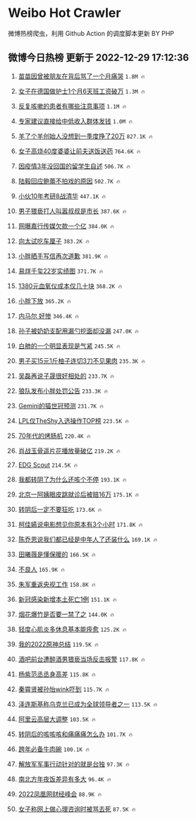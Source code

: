 # Weibo Hot Crawler 



微博热榜爬虫，利用 Github Action 的调度脚本更新 BY PHP 


## 微博今日热榜 更新于 2022-12-29 17:12:36 
1. [苗苗因曾被朋友在背后骂了一个月痛哭](https://s.weibo.com/weibo?q=%23%E8%8B%97%E8%8B%97%E5%9B%A0%E6%9B%BE%E8%A2%AB%E6%9C%8B%E5%8F%8B%E5%9C%A8%E8%83%8C%E5%90%8E%E9%AA%82%E4%BA%86%E4%B8%80%E4%B8%AA%E6%9C%88%E7%97%9B%E5%93%AD%23&t=31&band_rank=1&Refer=top) `1.8M 🔥` 

1. [女子在德国做护士1个月6天班工资破万](https://s.weibo.com/weibo?q=%23%E5%A5%B3%E5%AD%90%E5%9C%A8%E5%BE%B7%E5%9B%BD%E5%81%9A%E6%8A%A4%E5%A3%AB1%E4%B8%AA%E6%9C%886%E5%A4%A9%E7%8F%AD%E5%B7%A5%E8%B5%84%E7%A0%B4%E4%B8%87%23&t=31&band_rank=2&Refer=top) `1.3M 🔥` 

1. [反复咳嗽的患者有哪些注意事项](https://s.weibo.com/weibo?q=%23%E5%8F%8D%E5%A4%8D%E5%92%B3%E5%97%BD%E7%9A%84%E6%82%A3%E8%80%85%E6%9C%89%E5%93%AA%E4%BA%9B%E6%B3%A8%E6%84%8F%E4%BA%8B%E9%A1%B9%23&t=31&band_rank=3&Refer=top) `1.1M 🔥` 

1. [专家建议直接给中低收入群体发钱](https://s.weibo.com/weibo?q=%23%E4%B8%93%E5%AE%B6%E5%BB%BA%E8%AE%AE%E7%9B%B4%E6%8E%A5%E7%BB%99%E4%B8%AD%E4%BD%8E%E6%94%B6%E5%85%A5%E7%BE%A4%E4%BD%93%E5%8F%91%E9%92%B1%23&t=31&band_rank=4&Refer=top) `1.0M 🔥` 

1. [羊了个羊创始人没想到一季度挣了20万](https://s.weibo.com/weibo?q=%23%E7%BE%8A%E4%BA%86%E4%B8%AA%E7%BE%8A%E5%88%9B%E5%A7%8B%E4%BA%BA%E6%B2%A1%E6%83%B3%E5%88%B0%E4%B8%80%E5%AD%A3%E5%BA%A6%E6%8C%A3%E4%BA%8620%E4%B8%87%23&t=31&band_rank=5&Refer=top) `827.1K 🔥` 

1. [女子高烧40度婆婆让前夫送饭送药](https://s.weibo.com/weibo?q=%23%E5%A5%B3%E5%AD%90%E9%AB%98%E7%83%A740%E5%BA%A6%E5%A9%86%E5%A9%86%E8%AE%A9%E5%89%8D%E5%A4%AB%E9%80%81%E9%A5%AD%E9%80%81%E8%8D%AF%23&t=31&band_rank=6&Refer=top) `764.6K 🔥` 

1. [因疫情3年没回国的留学生自述](https://s.weibo.com/weibo?q=%23%E5%9B%A0%E7%96%AB%E6%83%853%E5%B9%B4%E6%B2%A1%E5%9B%9E%E5%9B%BD%E7%9A%84%E7%95%99%E5%AD%A6%E7%94%9F%E8%87%AA%E8%BF%B0%23&t=31&band_rank=7&Refer=top) `506.7K 🔥` 

1. [陆毅回应鲍蕾不拍戏的原因](https://s.weibo.com/weibo?q=%23%E9%99%86%E6%AF%85%E5%9B%9E%E5%BA%94%E9%B2%8D%E8%95%BE%E4%B8%8D%E6%8B%8D%E6%88%8F%E7%9A%84%E5%8E%9F%E5%9B%A0%23&t=31&band_rank=8&Refer=top) `502.7K 🔥` 

1. [小伙10年考研8战清华](https://s.weibo.com/weibo?q=%23%E5%B0%8F%E4%BC%9910%E5%B9%B4%E8%80%83%E7%A0%948%E6%88%98%E6%B8%85%E5%8D%8E%23&t=31&band_rank=9&Refer=top) `447.1K 🔥` 

1. [男子猥亵打人叫嚣叔叔是市长](https://s.weibo.com/weibo?q=%23%E7%94%B7%E5%AD%90%E7%8C%A5%E4%BA%B5%E6%89%93%E4%BA%BA%E5%8F%AB%E5%9A%A3%E5%8F%94%E5%8F%94%E6%98%AF%E5%B8%82%E9%95%BF%23&t=31&band_rank=10&Refer=top) `387.6K 🔥` 

1. [网曝嘉行传媒欠款一个亿](https://s.weibo.com/weibo?q=%23%E7%BD%91%E6%9B%9D%E5%98%89%E8%A1%8C%E4%BC%A0%E5%AA%92%E6%AC%A0%E6%AC%BE%E4%B8%80%E4%B8%AA%E4%BA%BF%23&t=31&band_rank=11&Refer=top) `384.0K 🔥` 

1. [向太试吃车厘子](https://s.weibo.com/weibo?q=%23%E5%90%91%E5%A4%AA%E8%AF%95%E5%90%83%E8%BD%A6%E5%8E%98%E5%AD%90%23&t=31&band_rank=12&Refer=top) `383.2K 🔥` 

1. [小胖晒手写信再次道歉](https://s.weibo.com/weibo?q=%23%E5%B0%8F%E8%83%96%E6%99%92%E6%89%8B%E5%86%99%E4%BF%A1%E5%86%8D%E6%AC%A1%E9%81%93%E6%AD%89%23&t=31&band_rank=13&Refer=top) `381.9K 🔥` 

1. [易烊千玺22岁实绩图](https://s.weibo.com/weibo?q=%23%E6%98%93%E7%83%8A%E5%8D%83%E7%8E%BA22%E5%B2%81%E5%AE%9E%E7%BB%A9%E5%9B%BE%23&t=31&band_rank=14&Refer=top) `371.7K 🔥` 

1. [1380元血氧仪成本仅几十块](https://s.weibo.com/weibo?q=%231380%E5%85%83%E8%A1%80%E6%B0%A7%E4%BB%AA%E6%88%90%E6%9C%AC%E4%BB%85%E5%87%A0%E5%8D%81%E5%9D%97%23&t=31&band_rank=15&Refer=top) `368.2K 🔥` 

1. [小胖下放](https://s.weibo.com/weibo?q=%23%E5%B0%8F%E8%83%96%E4%B8%8B%E6%94%BE%23&t=31&band_rank=16&Refer=top) `365.2K 🔥` 

1. [内马尔 好惨](https://s.weibo.com/weibo?q=%E5%86%85%E9%A9%AC%E5%B0%94%20%E5%A5%BD%E6%83%A8&t=31&band_rank=17&Refer=top) `346.4K 🔥` 

1. [孙子被奶奶支配用漏勺挖面却没漏](https://s.weibo.com/weibo?q=%23%E5%AD%99%E5%AD%90%E8%A2%AB%E5%A5%B6%E5%A5%B6%E6%94%AF%E9%85%8D%E7%94%A8%E6%BC%8F%E5%8B%BA%E6%8C%96%E9%9D%A2%E5%8D%B4%E6%B2%A1%E6%BC%8F%23&t=31&band_rank=18&Refer=top) `247.0K 🔥` 

1. [白肺的一个明显表现是气紧](https://s.weibo.com/weibo?q=%23%E7%99%BD%E8%82%BA%E7%9A%84%E4%B8%80%E4%B8%AA%E6%98%8E%E6%98%BE%E8%A1%A8%E7%8E%B0%E6%98%AF%E6%B0%94%E7%B4%A7%23&t=31&band_rank=19&Refer=top) `245.5K 🔥` 

1. [男子买15元1斤柚子连切3刀不见果肉](https://s.weibo.com/weibo?q=%23%E7%94%B7%E5%AD%90%E4%B9%B015%E5%85%831%E6%96%A4%E6%9F%9A%E5%AD%90%E8%BF%9E%E5%88%873%E5%88%80%E4%B8%8D%E8%A7%81%E6%9E%9C%E8%82%89%23&t=31&band_rank=20&Refer=top) `235.3K 🔥` 

1. [吴磊再说子晟很好相处的](https://s.weibo.com/weibo?q=%23%E5%90%B4%E7%A3%8A%E5%86%8D%E8%AF%B4%E5%AD%90%E6%99%9F%E5%BE%88%E5%A5%BD%E7%9B%B8%E5%A4%84%E7%9A%84%23&t=31&band_rank=21&Refer=top) `233.7K 🔥` 

1. [狼队发布小胖处罚公告](https://s.weibo.com/weibo?q=%23%E7%8B%BC%E9%98%9F%E5%8F%91%E5%B8%83%E5%B0%8F%E8%83%96%E5%A4%84%E7%BD%9A%E5%85%AC%E5%91%8A%23&t=31&band_rank=22&Refer=top) `233.3K 🔥` 

1. [Gemini的猫世冠预测](https://s.weibo.com/weibo?q=%23Gemini%E7%9A%84%E7%8C%AB%E4%B8%96%E5%86%A0%E9%A2%84%E6%B5%8B%23&t=31&band_rank=23&Refer=top) `231.7K 🔥` 

1. [LPL仅TheShy入选操作TOP榜](https://s.weibo.com/weibo?q=%23LPL%E4%BB%85TheShy%E5%85%A5%E9%80%89%E6%93%8D%E4%BD%9CTOP%E6%A6%9C%23&t=31&band_rank=24&Refer=top) `223.5K 🔥` 

1. [70年代的烤肠机](https://s.weibo.com/weibo?q=%2370%E5%B9%B4%E4%BB%A3%E7%9A%84%E7%83%A4%E8%82%A0%E6%9C%BA%23&t=31&band_rank=25&Refer=top) `220.4K 🔥` 

1. [肖战玉骨遥片花播放量破亿](https://s.weibo.com/weibo?q=%23%E8%82%96%E6%88%98%E7%8E%89%E9%AA%A8%E9%81%A5%E7%89%87%E8%8A%B1%E6%92%AD%E6%94%BE%E9%87%8F%E7%A0%B4%E4%BA%BF%23&t=31&band_rank=26&Refer=top) `219.2K 🔥` 

1. [EDG Scout](https://s.weibo.com/weibo?q=EDG%20Scout&t=31&band_rank=27&Refer=top) `214.5K 🔥` 

1. [我都转阴了为什么还咳个不停](https://s.weibo.com/weibo?q=%23%E6%88%91%E9%83%BD%E8%BD%AC%E9%98%B4%E4%BA%86%E4%B8%BA%E4%BB%80%E4%B9%88%E8%BF%98%E5%92%B3%E4%B8%AA%E4%B8%8D%E5%81%9C%23&t=31&band_rank=28&Refer=top) `193.1K 🔥` 

1. [北京一阿姨眼皮跳就诊后被赔16万](https://s.weibo.com/weibo?q=%23%E5%8C%97%E4%BA%AC%E4%B8%80%E9%98%BF%E5%A7%A8%E7%9C%BC%E7%9A%AE%E8%B7%B3%E5%B0%B1%E8%AF%8A%E5%90%8E%E8%A2%AB%E8%B5%9416%E4%B8%87%23&t=31&band_rank=29&Refer=top) `175.1K 🔥` 

1. [转阴后一定不要狂吃](https://s.weibo.com/weibo?q=%23%E8%BD%AC%E9%98%B4%E5%90%8E%E4%B8%80%E5%AE%9A%E4%B8%8D%E8%A6%81%E7%8B%82%E5%90%83%23&t=31&band_rank=30&Refer=top) `173.6K 🔥` 

1. [柯佳嬿说电影想见你原本有3个小时](https://s.weibo.com/weibo?q=%23%E6%9F%AF%E4%BD%B3%E5%AC%BF%E8%AF%B4%E7%94%B5%E5%BD%B1%E6%83%B3%E8%A7%81%E4%BD%A0%E5%8E%9F%E6%9C%AC%E6%9C%893%E4%B8%AA%E5%B0%8F%E6%97%B6%23&t=31&band_rank=31&Refer=top) `171.8K 🔥` 

1. [陈乔恩说我们都已经是中年人了还装什么](https://s.weibo.com/weibo?q=%23%E9%99%88%E4%B9%94%E6%81%A9%E8%AF%B4%E6%88%91%E4%BB%AC%E9%83%BD%E5%B7%B2%E7%BB%8F%E6%98%AF%E4%B8%AD%E5%B9%B4%E4%BA%BA%E4%BA%86%E8%BF%98%E8%A3%85%E4%BB%80%E4%B9%88%23&t=31&band_rank=32&Refer=top) `169.1K 🔥` 

1. [田曦薇是懂保暖的](https://s.weibo.com/weibo?q=%23%E7%94%B0%E6%9B%A6%E8%96%87%E6%98%AF%E6%87%82%E4%BF%9D%E6%9A%96%E7%9A%84%23&t=31&band_rank=33&Refer=top) `166.5K 🔥` 

1. [不良人](https://s.weibo.com/weibo?q=%E4%B8%8D%E8%89%AF%E4%BA%BA&t=31&band_rank=34&Refer=top) `165.9K 🔥` 

1. [朱军重返央视工作](https://s.weibo.com/weibo?q=%23%E6%9C%B1%E5%86%9B%E9%87%8D%E8%BF%94%E5%A4%AE%E8%A7%86%E5%B7%A5%E4%BD%9C%23&t=31&band_rank=35&Refer=top) `158.8K 🔥` 

1. [新冠感染新增本土死亡1例](https://s.weibo.com/weibo?q=%23%E6%96%B0%E5%86%A0%E6%84%9F%E6%9F%93%E6%96%B0%E5%A2%9E%E6%9C%AC%E5%9C%9F%E6%AD%BB%E4%BA%A11%E4%BE%8B%23&t=31&band_rank=36&Refer=top) `151.1K 🔥` 

1. [烟花爆竹是否要一禁了之](https://s.weibo.com/weibo?q=%23%E7%83%9F%E8%8A%B1%E7%88%86%E7%AB%B9%E6%98%AF%E5%90%A6%E8%A6%81%E4%B8%80%E7%A6%81%E4%BA%86%E4%B9%8B%23&t=31&band_rank=37&Refer=top) `144.0K 🔥` 

1. [轻度心肌炎多休息基本能痊愈](https://s.weibo.com/weibo?q=%23%E8%BD%BB%E5%BA%A6%E5%BF%83%E8%82%8C%E7%82%8E%E5%A4%9A%E4%BC%91%E6%81%AF%E5%9F%BA%E6%9C%AC%E8%83%BD%E7%97%8A%E6%84%88%23&t=31&band_rank=38&Refer=top) `125.2K 🔥` 

1. [我的2022原神总结](https://s.weibo.com/weibo?q=%23%E6%88%91%E7%9A%842022%E5%8E%9F%E7%A5%9E%E6%80%BB%E7%BB%93%23&t=31&band_rank=39&Refer=top) `119.5K 🔥` 

1. [酒吧前台遭醉酒男猥亵当场反击报警](https://s.weibo.com/weibo?q=%23%E9%85%92%E5%90%A7%E5%89%8D%E5%8F%B0%E9%81%AD%E9%86%89%E9%85%92%E7%94%B7%E7%8C%A5%E4%BA%B5%E5%BD%93%E5%9C%BA%E5%8F%8D%E5%87%BB%E6%8A%A5%E8%AD%A6%23&t=31&band_rank=40&Refer=top) `117.8K 🔥` 

1. [杨紫范丞丞身高差](https://s.weibo.com/weibo?q=%23%E6%9D%A8%E7%B4%AB%E8%8C%83%E4%B8%9E%E4%B8%9E%E8%BA%AB%E9%AB%98%E5%B7%AE%23&t=31&band_rank=41&Refer=top) `115.8K 🔥` 

1. [秦霄贤被孙怡wink吓到](https://s.weibo.com/weibo?q=%23%E7%A7%A6%E9%9C%84%E8%B4%A4%E8%A2%AB%E5%AD%99%E6%80%A1wink%E5%90%93%E5%88%B0%23&t=31&band_rank=42&Refer=top) `115.7K 🔥` 

1. [泽连斯基称乌克兰已成为全球领导者之一](https://s.weibo.com/weibo?q=%23%E6%B3%BD%E8%BF%9E%E6%96%AF%E5%9F%BA%E7%A7%B0%E4%B9%8C%E5%85%8B%E5%85%B0%E5%B7%B2%E6%88%90%E4%B8%BA%E5%85%A8%E7%90%83%E9%A2%86%E5%AF%BC%E8%80%85%E4%B9%8B%E4%B8%80%23&t=31&band_rank=43&Refer=top) `113.5K 🔥` 

1. [阿里云高层大调整](https://s.weibo.com/weibo?q=%23%E9%98%BF%E9%87%8C%E4%BA%91%E9%AB%98%E5%B1%82%E5%A4%A7%E8%B0%83%E6%95%B4%23&t=31&band_rank=44&Refer=top) `103.5K 🔥` 

1. [转阴后的咳咳咳和痛痛痛怎么办](https://s.weibo.com/weibo?q=%23%E8%BD%AC%E9%98%B4%E5%90%8E%E7%9A%84%E5%92%B3%E5%92%B3%E5%92%B3%E5%92%8C%E7%97%9B%E7%97%9B%E7%97%9B%E6%80%8E%E4%B9%88%E5%8A%9E%23&t=31&band_rank=45&Refer=top) `101.7K 🔥` 

1. [跨年必备牛肉碗](https://s.weibo.com/weibo?q=%23%E8%B7%A8%E5%B9%B4%E5%BF%85%E5%A4%87%E7%89%9B%E8%82%89%E7%A2%97%23&t=31&band_rank=46&Refer=top) `100.1K 🔥` 

1. [解放军军事行动针对的就是台独](https://s.weibo.com/weibo?q=%23%E8%A7%A3%E6%94%BE%E5%86%9B%E5%86%9B%E4%BA%8B%E8%A1%8C%E5%8A%A8%E9%92%88%E5%AF%B9%E7%9A%84%E5%B0%B1%E6%98%AF%E5%8F%B0%E7%8B%AC%23&t=31&band_rank=47&Refer=top) `97.3K 🔥` 

1. [南北方年夜饭差异有多大](https://s.weibo.com/weibo?q=%23%E5%8D%97%E5%8C%97%E6%96%B9%E5%B9%B4%E5%A4%9C%E9%A5%AD%E5%B7%AE%E5%BC%82%E6%9C%89%E5%A4%9A%E5%A4%A7%23&t=31&band_rank=48&Refer=top) `96.4K 🔥` 

1. [2022凤凰网财经峰会](https://s.weibo.com/weibo?q=%232022%E5%87%A4%E5%87%B0%E7%BD%91%E8%B4%A2%E7%BB%8F%E5%B3%B0%E4%BC%9A%23&t=31&band_rank=49&Refer=top) `88.9K 🔥` 

1. [女子称网上做心理咨询时被骂去死](https://s.weibo.com/weibo?q=%23%E5%A5%B3%E5%AD%90%E7%A7%B0%E7%BD%91%E4%B8%8A%E5%81%9A%E5%BF%83%E7%90%86%E5%92%A8%E8%AF%A2%E6%97%B6%E8%A2%AB%E9%AA%82%E5%8E%BB%E6%AD%BB%23&t=31&band_rank=50&Refer=top) `87.5K 🔥` 

